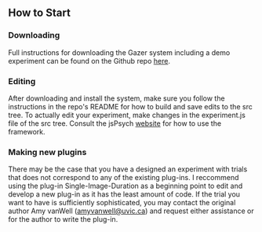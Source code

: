 ## How to Start

### Downloading
  
Full instructions for downloading the Gazer system including a demo experiment can be found on the Github repo [here](https://github.com/amyvanwell/gazerCode).

### Editing
  
After downloading and install the system, make sure you follow the instructions in the repo's README for how to build and save edits to the src tree. To actually edit your experiment, make changes in the experiment.js file of the src tree. Consult the jsPsych [website](https://www.jspsych.org/) for how to use the framework. 

### Making new plugins
  
There may be the case that you have a designed an experiment with trials that does not correspond to any of the existing plug-ins. I reccommend using the plug-in Single-Image-Duration as a beginning point to edit and develop a new plug-in as it has the least amount of code. If the trial you want to have is sufficiently sophisticated, you may contact the original author Amy vanWell (amyvanwell@uvic.ca) and request either assistance or for the author to write the plug-in.
